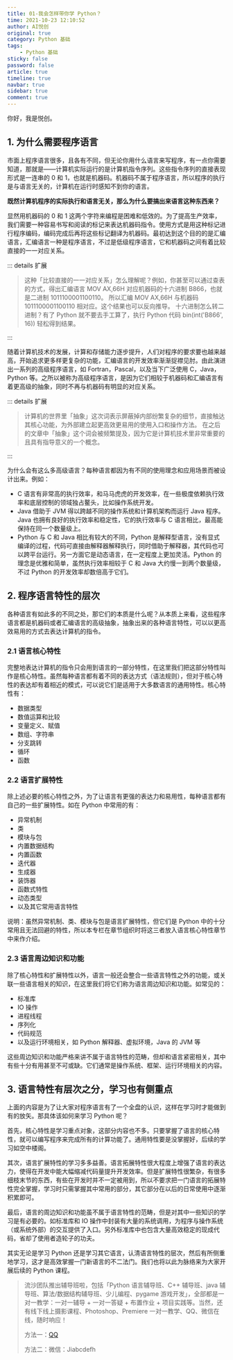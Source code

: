 ```yaml
---
title: 01-我会怎样带你学 Python？
time: 2021-10-23 12:10:52
author: AI悦创
original: true
category: Python 基础
tags:
    - Python 基础
sticky: false
password: false
article: true
timeline: true
navbar: true
sidebar: true
comment: true
---
```


你好，我是悦创。

## 1. 为什么需要程序语言

市面上程序语言很多，且各有不同，但无论你用什么语言来写程序，有一点你需要知道，那就是——计算机实际运行的是计算机指令序列。这些指令序列的直接表现形式是一连串的 0 和 1，也就是机器码。机器码不属于程序语言，所以程序的执行是与语言无关的，计算机在运行时感知不到你的语言。


**既然计算机程序的实际执行和语言无关，那么为什么要搞出来语言这种东西来？**

显然用机器码的 0 和 1 这两个字符来编程是困难和低效的。为了提高生产效率，我们需要一种容易书写和阅读的标记来表达机器码指令。使用方式是用这种标记进行程序编码，编码完成后再将这些标记翻译为机器码。最初达到这个目的的是汇编语言，汇编语言一种是程序语言，不过是低级程序语言，它和机器码之间有着比较直接的一一对应关系。

::: details 扩展


> 这种「比较直接的一一对应关系」怎么理解呢？例如，你甚至可以通过查表的方式，得出汇编语言 MOV AX,66H 对应机器码的十六进制 B866，也就是二进制 1011100001100110。
> 所以汇编 MOV AX,66H 与机器码 1011100001100110 相对应。这个结果也可以反向推导。
> 十六进制怎么转二进制？有了 Python 就不要去手工算了，执行 Python 代码 bin(int('B866', 16)) 轻松得到结果。

:::

随着计算机技术的发展，计算和存储能力逐步提升，人们对程序的要求要也越来越高，开始追求更多样更复杂的功能，汇编语言的开发效率渐渐捉襟见肘。由此演进出一系列的高级程序语言，如 Fortran，Pascal，以及当下广泛使用 C，Java，Python 等。之所以被称为高级程序语言，是因为它们相较于机器码和汇编语言有着更高级的抽象，同时不再与机器码有明显的对应关系。

::: details 扩展

> 计算机的世界里「抽象」这次词表示屏蔽掉内部纷繁复杂的细节，直接触达其核心功能，为外部建立起更高效更易用的使用入口和操作方法。
> 在之后的文章中「抽象」这个词会被频繁提及，因为它是计算机技术里非常重要的且具有指导意义的一个概念。

:::

为什么会有这么多高级语言？每种语言都因为有不同的使用理念和应用场景而被设计出来。例如：

- C 语言有非常高的执行效率，和马马虎虎的开发效率，在一些极度依赖执行效率和底层控制的领域独占鳌头，比如操作系统开发。
- Java 借助于 JVM 得以跨越不同的操作系统和计算机架构而运行 Java 程序。Java 也拥有良好的执行效率和稳定性，它的执行效率与 C 语言相比，最高能保持在同一个数量级上。
- Python 与 C 和 Java 相比有较大的不同，Python 是解释型语言，没有显式编译的过程，代码可直接由解释器解释执行，同时借助于解释器，其代码也可以跨平台运行。另一方面它是动态语言，在一定程度上更加灵活。Python 的理念是优雅和简单，虽然执行效率相较于 C 和 Java 大约慢一到两个数量级，不过 Python 的开发效率却数倍高于它们。



## 2. 程序语言特性的层次

各种语言有如此多的不同之处，那它们的本质是什么呢？从本质上来看，这些程序语言都是机器码或者汇编语言的高级抽象，抽象出来的各种语言特性，可以以更高效易用的方式去表达计算机的指令。



### 2.1 语言核心特性

完整地表达计算机的指令只会用到语言的一部分特性，在这里我们把这部分特性叫作是核心特性。虽然每种语言都有着不同的表达方式（语法规则），但对于核心特性的表达却有着相近的模式，可以说它们是适用于大多数语言的通用特性。核心特性有：

- 数据类型
- 数值运算和比较
- 变量定义、赋值
- 数组、字符串
- 分支跳转
- 循环
- 函数



### 2.2 语言扩展特性

除上述必要的核心特性之外，为了让语言有更强的表达力和易用性，每种语言都有自己的一些扩展特性。如在 Python 中常用的有：

- 异常机制
- 类
- 模块与包
- 内置数据结构
- 内置函数
- 迭代器
- 生成器
- 装饰器
- 函数式特性
- 动态类型
- 以及其它常用语言特性

说明：虽然异常机制、类、模块与包是语言扩展特性，但它们是 Python 中的十分常用且无法回避的特性，所以本专栏在章节组织时将这三者放入语言核心特性章节中来作介绍。



### 2.3 语言周边知识和功能

除了核心特性和扩展特性以外，语言一般还会整合一些语言特性之外的功能，或关联一些语言相关的知识，在这里我们将它们称为语言周边知识和功能。如常见的：

- 标准库
- IO 操作
- 进程线程
- 序列化
- 代码规范
- 以及运行环境相关，如 Python 解释器、虚拟环境，Java 的 JVM 等

这些周边知识和功能严格来讲不属于语言特性的范畴，但却和语言紧密相关，其中有些十分有用甚至不可或缺。它们通常是操作系统、框架、运行环境相关的内容。



## 3. 语言特性有层次之分，学习也有侧重点

上面的内容是为了让大家对程序语言有了一个全盘的认识，这样在学习时才能做到有的放矢。那具体该如何来学习 Python 呢？


首先，核心特性是学习重点对象，这部分内容也不多。只要掌握了语言的核心特性，就可以编写程序来完成所有的计算功能了。通用特性要是没掌握好，后续的学习如空中楼阁。


其次，语言扩展特性的学习多多益善。语言拓展特性很大程度上增强了语言的表达力，使得在开发中能大幅缩减代码量提升开发效率。但是扩展特性很繁杂，有很多细枝末节的东西，有些在开发时并不一定被用到，所以不要求把一门语言的拓展特性完全掌握，学习时只需掌握其中常用的部分，其它部分在以后的日常使用中逐渐积累即可。


最后，语言的周边知识和功能虽不属于语言特性的范畴，但是对其中一些知识的学习是有必要的。如标准库和 IO 操作中封装有大量的系统调用，为程序与操作系统（或系统外部）的交互提供了入口。另外标准库中也包含大量高效稳定的现成代码，省却了使用者造轮子的功夫。


其实无论是学习 Python 还是学习其它语言，认清语言特性的层次，然后有所侧重地学习，这才是高效掌握一门新语言的不二法门。我们也将以此为脉络来为大家开展后续的 Python 课程。

> 流沙团队推出辅导班啦，包括「Python 语言辅导班、C++ 辅导班、java 辅导班、算法/数据结构辅导班、少儿编程、pygame 游戏开发」，全部都是一对一教学：一对一辅导 + 一对一答疑 + 布置作业 + 项目实践等。当然，还有线下线上摄影课程、Photoshop、Premiere 一对一教学、QQ、微信在线，随时响应！
>
> 方法一：[QQ](http://wpa.qq.com/msgrd?v=3&uin=1432803776&site=qq&menu=yes)
>
> 方法二：微信：Jiabcdefh
